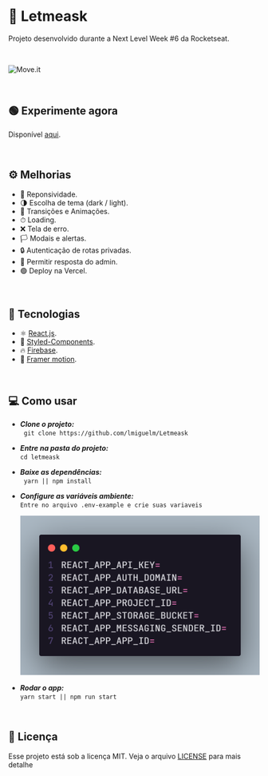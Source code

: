 # 💬 Letmeask

Projeto desenvolvido durante a Next Level Week #6 da Rocketseat.

<br>

![Move.it](.github/letmeask.gif)

<br>

## 🟢 Experimente agora

Disponível [aqui](https://letmeask-pearl.vercel.app/).

<br>

## ⚙ Melhorias

- 📱 Reponsividade.
- 🌗 Escolha de tema (dark / light).
- 🌌 Transições e Animações.
- ⏱ Loading.
- ❌ Tela de erro.
- 🏳 Modais e alertas.
- 🔒 Autenticação de rotas privadas.
- 💬 Permitir resposta do admin.
- 🟢 Deploy na Vercel.

<br>

## 🚀 Tecnologias

- ⚛️ [React.js](https://pt-br.reactjs.org/).
- 💅 [Styled-Components](https://styled-components.com/).
- 🔥 [Firebase](https://console.firebase.google.com/).
- 🌌 [Framer motion](https://www.framer.com/motion/).

<br>

## 💻 Como usar

- **_Clone o projeto:_** <br>
  ` git clone https://github.com/lmiguelm/Letmeask`

- **_Entre na pasta do projeto:_** <br>
  `cd letmeask`

- **_Baixe as dependências:_** <br>
  ` yarn || npm install`

- **_Configure as variáveis ambiente:_** <br>
  `Entre no arquivo .env-example e crie suas variaveis`

  ![.env.example](.github/env-example.png)

- **_Rodar o app:_** <br>
  `yarn start || npm run start`

<br>

## 📝 Licença

Esse projeto está sob a licença MIT. Veja o arquivo [LICENSE](https://github.com/lmiguelm/Letmeask/blob/master/LICENSE.md) para mais detalhe
